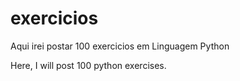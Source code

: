 # exercicios
Aqui irei postar 100 exercicios em Linguagem Python

Here, I will post 100 python exercises.
